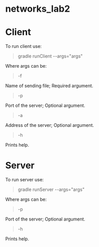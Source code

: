 # networks_lab2

# Client

To run client use:
>gradle runClient --args="args"

Where args can be: 
> -f <filename>

Name of sending file; Required argument.

> -p <port>

Port of the server; Optional argument.

> -a <address>

Address of the server; Optional argument.
  
> -h

Prints help.

# Server  

To run server use:
  
>gradle runServer --args="args"

Where args can be: 
  
> -p <port>

Port of the server; Optional argument.
  
> -h

Prints help.
